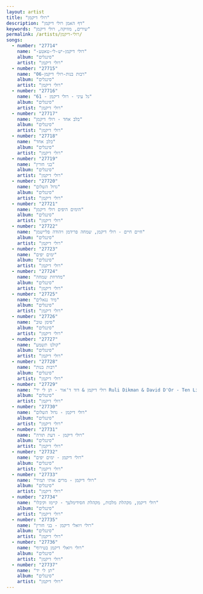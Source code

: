 ```yaml
---
layout: artist
title: "רולי דיקמן"
description: "דף האמן רולי דיקמן"
keywords: "שירים, מוזיקה, רולי דיקמן"
permalink: /artists/רולי-דיקמן/
songs:
  - number: "27714"
    name: "-רולי דיקמן-יש-לי-טאטע"
    album: "סינגלים"
    artist: "רולי דיקמן"
  - number: "27715"
    name: "06-רבות בנות-רולי דיקמן"
    album: "סינגלים"
    artist: "רולי דיקמן"
  - number: "27716"
    name: "61 - גל עיני - רולי דיקמן"
    album: "סינגלים"
    artist: "רולי דיקמן"
  - number: "27717"
    name: "בלב אחד - רולי דיקמן"
    album: "סינגלים"
    artist: "רולי דיקמן"
  - number: "27718"
    name: "בלב אחד"
    album: "סינגלים"
    artist: "רולי דיקמן"
  - number: "27719"
    name: "בני חורין"
    album: "סינגלים"
    artist: "רולי דיקמן"
  - number: "27720"
    name: "גדול השלום"
    album: "סינגלים"
    artist: "רולי דיקמן"
  - number: "27721"
    name: "הימים היפים רולי דיקמן"
    album: "סינגלים"
    artist: "רולי דיקמן"
  - number: "27722"
    name: "חיים חיים - רולי דיקמן, שמחה פרידמן ויהודה פליישמן"
    album: "סינגלים"
    artist: "רולי דיקמן"
  - number: "27723"
    name: "ימים יפים"
    album: "סינגלים"
    artist: "רולי דיקמן"
  - number: "27724"
    name: "מחרוזת שמחה"
    album: "סינגלים"
    artist: "רולי דיקמן"
  - number: "27725"
    name: "מיד נגאלים"
    album: "סינגלים"
    artist: "רולי דיקמן"
  - number: "27726"
    name: "סימן טוב"
    album: "סינגלים"
    artist: "רולי דיקמן"
  - number: "27727"
    name: "קולנו תשמע"
    album: "סינגלים"
    artist: "רולי דיקמן"
  - number: "27728"
    name: "רבות בנות"
    album: "סינגלים"
    artist: "רולי דיקמן"
  - number: "27729"
    name: "רולי דיקמן & דוד ד'אור - תן לי יד Ruli Dikman & David D'Or - Ten Li Yad"
    album: "סינגלים"
    artist: "רולי דיקמן"
  - number: "27730"
    name: "רולי דיקמן - גדול השלום"
    album: "סינגלים"
    artist: "רולי דיקמן"
  - number: "27731"
    name: "רולי דיקמן - דעת תורה"
    album: "סינגלים"
    artist: "רולי דיקמן"
  - number: "27732"
    name: "רולי דיקמן - ימים יפים"
    album: "סינגלים"
    artist: "רולי דיקמן"
  - number: "27733"
    name: "רולי דיקמן - מרים אותי תמיד"
    album: "סינגלים"
    artist: "רולי דיקמן"
  - number: "27734"
    name: "רולי דיקמן, מקהלת מלכות, מקהלת חסידימלעך - קיימו וקיבלו"
    album: "סינגלים"
    artist: "רולי דיקמן"
  - number: "27735"
    name: "רולי ויואלי דיקמן - בני חורין"
    album: "סינגלים"
    artist: "רולי דיקמן"
  - number: "27736"
    name: "רולי ויואלי דיקמן בטירוף"
    album: "סינגלים"
    artist: "רולי דיקמן"
  - number: "27737"
    name: "תן לי יד"
    album: "סינגלים"
    artist: "רולי דיקמן"
---
```

